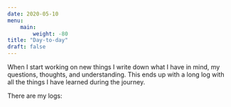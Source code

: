 ```yaml
---
date: 2020-05-10
menu:
    main:
        weight: -80
title: "Day-to-day"
draft: false
---
```


When I start working on new things I write down what I have in mind, my questions, thoughts, and understanding. This ends up with a long log with all the things I have learned during the journey.

There are my logs:
